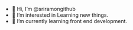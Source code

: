- 👋 Hi, I’m @sriramongithub
- 👀 I’m interested in Learning new things.
- 🌱 I’m currently learning front end development.

<!---
sriramongithub/sriramongithub is a ✨ special ✨ repository because its `README.md` (this file) appears on your GitHub profile.
You can click the Preview link to take a look at your changes.
--->
